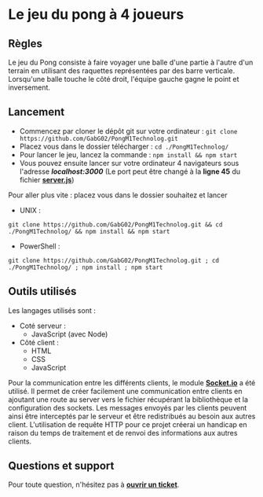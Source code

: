 # Le jeu du pong à 4 joueurs

## Règles
Le jeu du Pong consiste à faire voyager une balle d'une partie à l'autre d'un terrain en utilisant des raquettes représentées par des barre verticale. Lorsqu'une balle touche le côté droit, l'équipe gauche gagne le point et inversement.

## Lancement
- Commencez par cloner le dépôt git sur votre ordinateur : ``git clone https://github.com/GabG02/PongM1Technolog.git``
- Placez vous dans le dossier télécharger : ``cd ./PongM1Technolog/``
- Pour lancer le jeu, lancez la commande : ``npm install && npm start ``
- Vous pouvez ensuite lancer sur votre ordinateur 4 navigateurs sous l'adresse ***localhost:3000*** (Le port peut être changé à la **ligne 45** du fichier **[server.js](./server.js)**)

Pour aller plus vite : placez vous dans le dossier souhaitez et lancer 
- UNIX : 
```
git clone https://github.com/GabG02/PongM1Technolog.git && cd ./PongM1Technolog/ && npm install && npm start
```
- PowerShell :
```
git clone https://github.com/GabG02/PongM1Technolog.git ; cd ./PongM1Technolog/ ; npm install ; npm start
```
## Outils utilisés
Les langages utilisés sont :
- Coté serveur : 
  - JavaScript (avec Node)
- Côté client :
  - HTML
  - CSS
  - JavaScript
    
Pour la communication entre les différents clients, le module **[Socket.io](https://socket.io/)** a été utilisé. Il permet de créer facilement une communication entre clients en ajoutant une route au server vers le fichier récupérant la bibliothèque et la configuration des sockets. Les messages envoyés par les clients peuvent ainsi être interceptés par le serveur et être redistribués au besoin aux autres client. L'utilisation de requête HTTP pour ce projet créerai un handicap en raison du temps de traitement et de renvoi des informations aux autres clients.

## Questions et support
Pour toute question, n'hésitez pas à **[ouvrir un ticket](https://github.com/GabG02/PongM1Technolog/issues/new)**. 
